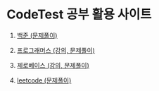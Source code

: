 # CodeTest 공부 활용 사이트

1. [백준 (문제풀이)]("https://github.com/in-woong/JS-CodeTest/백준/README.md")

2. [프로그래머스 (강의, 문제풀이)]("https://github.com/in-woong/JS-CodeTest/in-woong/JS-CodeTest/prgrms/README.md")


3. [제로베이스 (강의, 문제풀이)]("https://github.com/in-woong/JS-CodeTest/zerobase/README.md")

4. [leetcode (문제풀이)]("https://github.com/in-woong/JS-CodeTest/leetcode/README.md")
